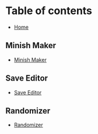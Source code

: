 # Table of contents

* [Home](README.md)

## Minish Maker

* [Minish Maker](minish-maker/minish-maker.md)

## Save Editor

* [Save Editor](save-editor/save-editor.md)

## Randomizer

* [Randomizer](randomizer/randomizer.md)

